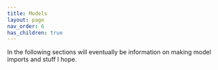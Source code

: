 ```yaml
---
title: Models
layout: page
nav_order: 6
has_children: true
---
```


In the following sections will eventually be information on making model imports and stuff I hope.